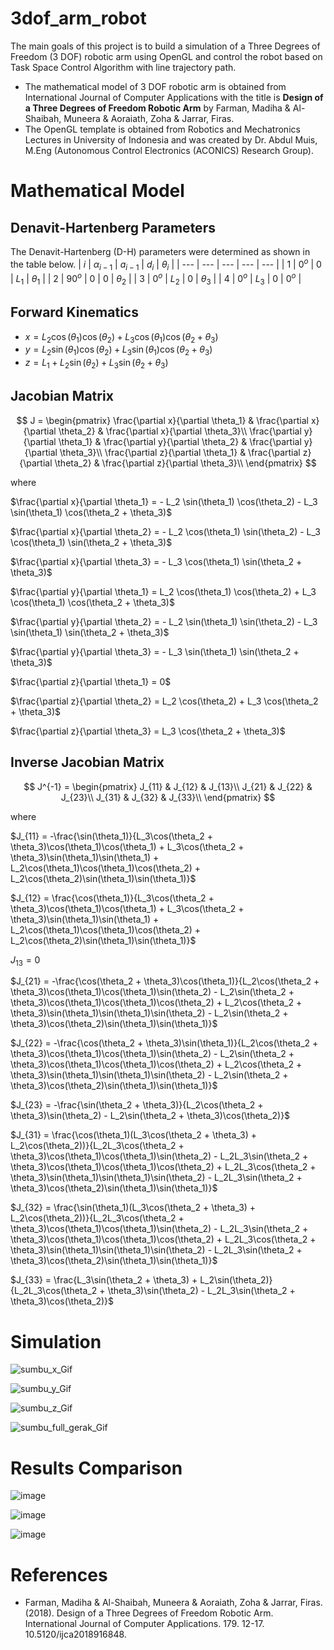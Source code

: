 # 3dof_arm_robot
The main goals of this project is to build a simulation of a Three Degrees of Freedom (3 DOF) robotic arm using OpenGL and control the robot based on Task Space Control Algorithm with line trajectory path. 
- The mathematical model of 3 DOF robotic arm is obtained from International Journal of Computer Applications with the title is **Design of a Three Degrees of Freedom Robotic Arm** by Farman, Madiha & Al-Shaibah, Muneera & Aoraiath, Zoha & Jarrar, Firas.
- The OpenGL template is obtained from Robotics and Mechatronics Lectures in University of Indonesia and was created by Dr. Abdul Muis, M.Eng (Autonomous Control Electronics (ACONICS) Research Group).

<h1>Mathematical Model</h1>

<h2>Denavit-Hartenberg Parameters</h2>

The Denavit-Hartenberg (D-H) parameters were determined as shown in the table below.
| $i$ | $\alpha_{i-1}$ | $a_{i-1}$ | $d_i$ | $\theta_i$ |
| --- | --- | --- | --- | --- |
| 1 | $0^o$ | $0$ | $L_1$ | $\theta_1$ |
| 2 | $90^o$ | $0$ | $0$ | $\theta_2$ |
| 3 | $0^o$ | $L_2$ | $0$ | $\theta_3$ |
| 4 | $0^o$ | $L_3$ | $0$ | $0^o$ |

<h2>Forward Kinematics</h2>

- $x = L_2 \cos(\theta_1) \cos(\theta_2) + L_3 \cos(\theta_1) \cos(\theta_2 + \theta_3)$
- $y = L_2 \sin(\theta_1) \cos(\theta_2) + L_3 \sin(\theta_1) \cos(\theta_2 + \theta_3)$
- $z = L_1 + L_2 \sin(\theta_2) + L_3 \sin(\theta_2 + \theta_3)$

<h2>Jacobian Matrix</h2>

$$
J = \begin{pmatrix}
\frac{\partial x}{\partial \theta_1} & \frac{\partial x}{\partial \theta_2} & \frac{\partial x}{\partial \theta_3}\\
\frac{\partial y}{\partial \theta_1} & \frac{\partial y}{\partial \theta_2} & \frac{\partial y}{\partial \theta_3}\\
\frac{\partial z}{\partial \theta_1} & \frac{\partial z}{\partial \theta_2} & \frac{\partial z}{\partial \theta_3}\\
\end{pmatrix}
$$

where

$\frac{\partial x}{\partial \theta_1} = - L_2 \sin(\theta_1) \cos(\theta_2) - L_3 \sin(\theta_1) \cos(\theta_2 + \theta_3)$

$\frac{\partial x}{\partial \theta_2} = - L_2 \cos(\theta_1) \sin(\theta_2) - L_3 \cos(\theta_1) \sin(\theta_2 + \theta_3)$

$\frac{\partial x}{\partial \theta_3} = - L_3 \cos(\theta_1) \sin(\theta_2 + \theta_3)$

$\frac{\partial y}{\partial \theta_1} = L_2 \cos(\theta_1) \cos(\theta_2) + L_3 \cos(\theta_1) \cos(\theta_2 + \theta_3)$

$\frac{\partial y}{\partial \theta_2} = - L_2 \sin(\theta_1) \sin(\theta_2) - L_3 \sin(\theta_1) \sin(\theta_2 + \theta_3)$

$\frac{\partial y}{\partial \theta_3} = - L_3 \sin(\theta_1) \sin(\theta_2 + \theta_3)$

$\frac{\partial z}{\partial \theta_1} = 0$

$\frac{\partial z}{\partial \theta_2} = L_2 \cos(\theta_2) + L_3 \cos(\theta_2 + \theta_3)$

$\frac{\partial z}{\partial \theta_3} = L_3 \cos(\theta_2 + \theta_3)$

<h2>Inverse Jacobian Matrix</h2>

$$
J^{-1} = \begin{pmatrix}
J_{11} & J_{12} & J_{13}\\
J_{21} & J_{22} & J_{23}\\
J_{31} & J_{32} & J_{33}\\
\end{pmatrix}
$$

where

$J_{11} = -\frac{\sin(\theta_1)}{L_3\cos(\theta_2 + \theta_3)\cos(\theta_1)\cos(\theta_1) + L_3\cos(\theta_2 + \theta_3)\sin(\theta_1)\sin(\theta_1) + L_2\cos(\theta_1)\cos(\theta_1)\cos(\theta_2) + L_2\cos(\theta_2)\sin(\theta_1)\sin(\theta_1)}$

$J_{12} = \frac{\cos(\theta_1)}{L_3\cos(\theta_2 + \theta_3)\cos(\theta_1)\cos(\theta_1) + L_3\cos(\theta_2 + \theta_3)\sin(\theta_1)\sin(\theta_1) + L_2\cos(\theta_1)\cos(\theta_1)\cos(\theta_2) + L_2\cos(\theta_2)\sin(\theta_1)\sin(\theta_1)}$

$J_{13} = 0$

$J_{21} = -\frac{\cos(\theta_2 + \theta_3)\cos(\theta_1)}{L_2\cos(\theta_2 + \theta_3)\cos(\theta_1)\cos(\theta_1)\sin(\theta_2) - L_2\sin(\theta_2 + \theta_3)\cos(\theta_1)\cos(\theta_1)\cos(\theta_2) + L_2\cos(\theta_2 + \theta_3)\sin(\theta_1)\sin(\theta_1)\sin(\theta_2) - L_2\sin(\theta_2 + \theta_3)\cos(\theta_2)\sin(\theta_1)\sin(\theta_1)}$

$J_{22} = -\frac{\cos(\theta_2 + \theta_3)\sin(\theta_1)}{L_2\cos(\theta_2 + \theta_3)\cos(\theta_1)\cos(\theta_1)\sin(\theta_2) - L_2\sin(\theta_2 + \theta_3)\cos(\theta_1)\cos(\theta_1)\cos(\theta_2) + L_2\cos(\theta_2 + \theta_3)\sin(\theta_1)\sin(\theta_1)\sin(\theta_2) - L_2\sin(\theta_2 + \theta_3)\cos(\theta_2)\sin(\theta_1)\sin(\theta_1)}$

$J_{23} = -\frac{\sin(\theta_2 + \theta_3)}{L_2\cos(\theta_2 + \theta_3)\sin(\theta_2) - L_2\sin(\theta_2 + \theta_3)\cos(\theta_2)}$

$J_{31} = \frac{\cos(\theta_1)(L_3\cos(\theta_2 + \theta_3) + L_2\cos(\theta_2))}{L_2L_3\cos(\theta_2 + \theta_3)\cos(\theta_1)\cos(\theta_1)\sin(\theta_2) - L_2L_3\sin(\theta_2 + \theta_3)\cos(\theta_1)\cos(\theta_1)\cos(\theta_2) + L_2L_3\cos(\theta_2 + \theta_3)\sin(\theta_1)\sin(\theta_1)\sin(\theta_2) - L_2L_3\sin(\theta_2 + \theta_3)\cos(\theta_2)\sin(\theta_1)\sin(\theta_1)}$

$J_{32} = \frac{\sin(\theta_1)(L_3\cos(\theta_2 + \theta_3) + L_2\cos(\theta_2))}{L_2L_3\cos(\theta_2 + \theta_3)\cos(\theta_1)\cos(\theta_1)\sin(\theta_2) - L_2L_3\sin(\theta_2 + \theta_3)\cos(\theta_1)\cos(\theta_1)\cos(\theta_2) + L_2L_3\cos(\theta_2 + \theta_3)\sin(\theta_1)\sin(\theta_1)\sin(\theta_2) - L_2L_3\sin(\theta_2 + \theta_3)\cos(\theta_2)\sin(\theta_1)\sin(\theta_1)}$

$J_{33} = \frac{L_3\sin(\theta_2 + \theta_3) + L_2\sin(\theta_2)}{L_2L_3\cos(\theta_2 + \theta_3)\sin(\theta_2) - L_2L_3\sin(\theta_2 + \theta_3)\cos(\theta_2)}$

<h1>Simulation</h1>

![sumbu_x_Gif](https://github.com/JordyMarcius/4dof_arm_robot/assets/65435469/83a8258e-7abf-44e9-928b-3b480e0fe042)

![sumbu_y_Gif](https://github.com/JordyMarcius/4dof_arm_robot/assets/65435469/66ca2859-b413-4c6c-9c42-1d5fe1c8fc35)

![sumbu_z_Gif](https://github.com/JordyMarcius/4dof_arm_robot/assets/65435469/20317ebf-1973-4b40-8507-b56b4ea6200d)

![sumbu_full_gerak_Gif](https://github.com/JordyMarcius/4dof_arm_robot/assets/65435469/8d082b2a-e4f1-4db6-abf9-0e51abe6345b)

<h1>Results Comparison</h1>

![image](https://github.com/JordyMarcius/3dof_arm_robot/assets/65435469/f420d7cb-e81c-41ef-ae20-f4ba02b2c175)

![image](https://github.com/JordyMarcius/3dof_arm_robot/assets/65435469/f72c69a1-5a7e-40b5-8709-f4bf846182cf)

![image](https://github.com/JordyMarcius/3dof_arm_robot/assets/65435469/f6da398c-a32c-474a-af16-9c75bfc9d5b0)

<h1>References</h1>

- Farman, Madiha & Al-Shaibah, Muneera & Aoraiath, Zoha & Jarrar, Firas. (2018). Design of a Three Degrees of Freedom Robotic Arm. International Journal of Computer Applications. 179. 12-17. 10.5120/ijca2018916848. 
